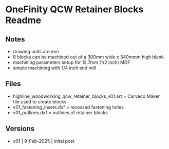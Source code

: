 # OneFinity QCW Retainer Blocks Readme

## Notes

* drawing units are mm
* 8 blocks can be machined out of a 300mm wide x 340mmm high blank
* machining parameters setup for 12.7mm (1/2 inch) MDF
* simple machining with 1/4 inch end mill

## Files

* highline_woodworking_qcw_retainer_blocks_v01.art = Carveco Maker file used to create blocks
* v01_fastening_insets.dxf = recessed fastening holes
* v01_outlines.dxf = outlines of retainer blocks

## Versions

* v01 | 9-Feb-2025 | inital post






